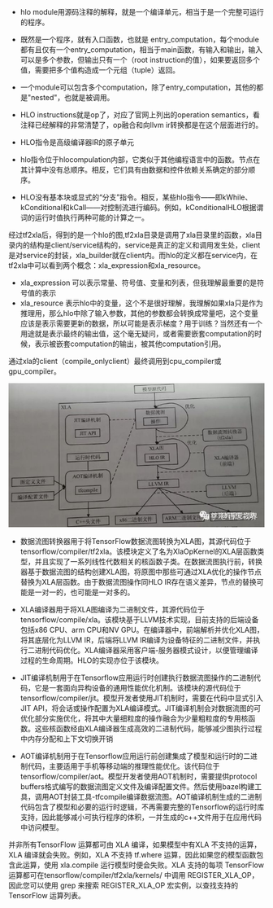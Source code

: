 

+ hlo module用源码注释的解释，就是一个编译单元，相当于是一个完整可运行的程序。
+ 既然是一个程序，就有入口函数，也就是 entry_computation，每个module都有且仅有一个entry_computation，相当于main函数，有输入和输出，输入可以是多个参数，但输出只有一个（root instruction的值），如果要返回多个值，需要把多个值构造成一个元组（tuple）返回。
+ 一个module可以包含多个computation，除了entry_computation，其他的都是"nested"，也就是被调用。
+ HLO instructions就是op了，对应了官网上列出的operation semantics，看注释已经解释的非常清楚了，op融合和向llvm ir转换都是在这个层面进行的。


+ HLO指令是高级编译器IR的原子单元
+ hlo指令位于hlocompulation内部，它类似于其他编程语言中的函数。节点在其计算中没有总顺序。相反，它们具有由数据和控件依赖关系确定的部分顺序。
+ HLO没有基本块或显式的“分支”指令。相反，某些hlo指令——即kWhile、kConditional和kCall——对控制流进行编码。例如，kConditionalHLO根据谓词的运行时值执行两种可能的计算之一。

经过tf2xla后，得到的是一个hlo的图,tf2xla目录是调用了xla目录里的函数，xla目录内的结构是client/service结构的，service是真正的定义和调用发生处，client是对service的封装，xla_builder就在client内。而hlo的定义都在service内，在tf2xla中可以看到两个概念：xla_expression和xla_resource。

+ xla_expression 可以表示常量、符号值、变量和列表，但我理解最重要的是符号值的表示
+ xla_resource 表示hlo中的变量，这个不是很好理解，我理解如果xla只是作为推理用，那么hlo中除了输入参数，其他的参数都会转换成常量吧，这个变量应该是表示需要更新的数据，所以可能是表示梯度？用于训练？当然还有一个用途就是表示最终的输出值，这个毫无疑问，或者需要嵌套computation的时候，表示被嵌套computation的输出，被其他computation引用。

通过xla的client（compile_onlyclient）最终调用到cpu_compiler或gpu_compiler。



![](https://github.com/dongbeiyewu/xla/raw/master/week10/pic/1.jpg)

+ 数据流图转换器用于将TensorFlow数据流图转换为XLA图，其源代码位于tensorflow/compiler/tf2xla。该模块定义了名为XlaOpKernel的XLA层函数类型，并且实现了一系列线性代数相关的核函数子类。在数据流图执行前，转换器基于数据流图的结构创建XLA图，将原图中那些可通过XLA优化的操作节点替换为XLA层函数。由于数据流图操作同HLO IR存在语义差异，节点的替换可能是一对一的，也可能是一对多的。
+ XLA编译器用于将XLA图编译为二进制文件，其源代码位于tensorflow/compile/xla。该模块基于LLVM技术实现，目前支持的后端设备包括x86 CPU、arm CPU和NV GPU。在编译器中，前端解析并优化XLA图，将其底层化为LLVM IR，后端将LLVM IR编译为设备特征的二进制文件，并执行二进制代码优化。XLA编译器采用客户端-服务器模式设计，以便管理编译过程的生命周期。HLO的实现亦位于该模块。
+ JIT编译机制用于在Tensorflow应用运行时创建执行数据流图操作的二进制代码，它是一套面向异构设备的通用性能优化机制。该模块的源代码位于tensorflow/compiler/jit。模型开发者使用JIT机制时，需要在代码中显式引入JIT API，将会话或操作配置为XLA编译模式。JIT编译机制会对数据流图的可优化部分实施优化，将其中大量细粒度的操作融合为少量粗粒度的专用核函数。这些核函数经由XLA编译器生成高效的二进制代码，能够减少图执行过程中内存分配和上下文切换开销

+ AOT编译机制用于在Tensorflow应用运行前创建集成了模型和运行时的二进制代码，主要适用于手机等移动端的推理性能优化。该代码位于tensorflow/compiler/aot。模型开发者使用AOT机制时，需要提供protocol buffers格式编写的数据流图定义文件及编译配置文件。然后使用bazel构建工具，调用AOT封装工具-tfcompile编译数据流图。AOT编译机制生成的二进制代码包含了模型和必要的运行时逻辑，不再需要完整的Tensorflow的运行时库支持，因此能够减小可执行程序的体积，一并生成的c++文件用于在应用代码中访问模型。
  
并非所有TensorFlow 运算都可由 XLA 编译，如果模型中有XLA 不支持的运算，XLA 编译就会失败。例如，XLA 不支持 tf.where 运算，因此如果您的模型函数包含此运算，使用 xla.compile 运行模型时便会失败。XLA 支持的每项 TensorFlow 运算都可在tensorflow/compiler/tf2xla/kernels/ 中调用 REGISTER_XLA_OP，因此您可以使用 grep 来搜索 REGISTER_XLA_OP 宏实例，以查找支持的 TensorFlow 运算列表。